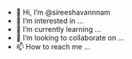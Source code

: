 - 👋 Hi, I’m @sireeshavannnam
- 👀 I’m interested in ...
- 🌱 I’m currently learning ...
- 💞️ I’m looking to collaborate on ...
- 📫 How to reach me ...

<!---
sireeshavannnam/sireeshavannnam is a ✨ special ✨ repository because its `README.md` (this file) appears on your GitHub profile.
You can click the Preview link to take a look at your changes.
--->
